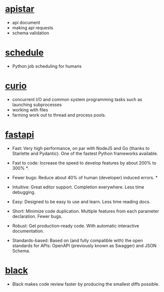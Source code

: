 # [apistar](https://docs.apistar.com/)
- api document
- making api requests
- schema validation
# [schedule](https://github.com/dbader/schedule)
- Python job scheduling for humans
# [curio](https://github.com/dabeaz/curio)
- concurrent I/O and common system programming tasks such as launching subprocesses
- working with files
- farming work out to thread and process pools.
# [fastapi](https://fastapi.tiangolo.com/)
- Fast: Very high performance, on par with NodeJS and Go (thanks to Starlette and Pydantic). One of the fastest Python frameworks available.

- Fast to code: Increase the speed to develop features by about 200% to 300% *.

- Fewer bugs: Reduce about 40% of human (developer) induced errors. *
- Intuitive: Great editor support. Completion everywhere. Less time debugging.
- Easy: Designed to be easy to use and learn. Less time reading docs.
- Short: Minimize code duplication. Multiple features from each parameter declaration. Fewer bugs.
- Robust: Get production-ready code. With automatic interactive documentation.
- Standards-based: Based on (and fully compatible with) the open standards for APIs: OpenAPI (previously known as Swagger) and JSON Schema.
# [black](https://github.com/psf/black)
- Black makes code review faster by producing the smallest diffs possible.
